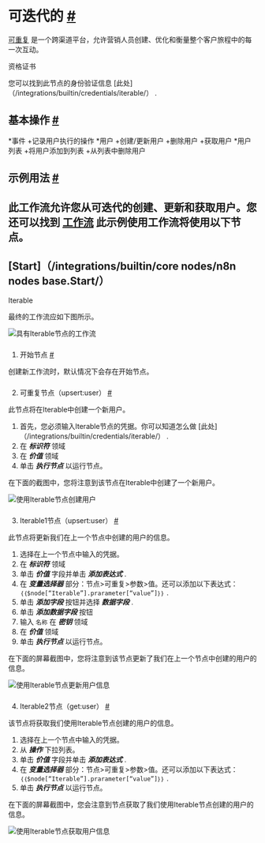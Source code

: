 


 可迭代的
 [#](#iterable "永久链接")
===========================================



[可重复](https://iterable.com/) 
 是一个跨渠道平台，允许营销人员创建、优化和衡量整个客户旅程中的每一次互动。
 




 资格证书
 



 您可以找到此节点的身份验证信息
 [此处]（/integrations/builtin/credentials/iterable/）
 .
 




 基本操作
 [#](#基本操作 "永久链接")
-----------------------------------------------------------


*事件
	+记录用户执行的操作
*用户
	+创建/更新用户
	+删除用户
	+获取用户
*用户列表
	+将用户添加到列表
	+从列表中删除用户



 示例用法
 [#](#示例用法 "永久链接")
-----------------------------------------------------



 此工作流允许您从可迭代的创建、更新和获取用户。您还可以找到
 [工作流](https://n8n.io/workflows/813) 
 此示例使用工作流将使用以下节点。
-
 [Start]（/integrations/builtin/core nodes/n8n nodes base.Start/）
 -
 Iterable




 最终的工作流应如下图所示。
 



![具有Iterable节点的工作流](https://d33wubrfki0l68.cloudfront.net/0446ebfc168b6fd91bf111d28682308533a7dcb4/0ff71/_images/integrations/builtin/app-nodes/iterable/workflow.png)



### 
 1. 开始节点
 [#](#1-start-node "永久链接")



 创建新工作流时，默认情况下会存在开始节点。
 


### 
 2. 可重复节点（upsert:user）
 [#](#2-iterable-node-upsert-user "永久链接")



 此节点将在Iterable中创建一个新用户。
 


1. 首先，您必须输入Iterable节点的凭据。你可以知道怎么做
 [此处]（/integrations/builtin/credentials/iterable/）
 .
2. 在
 ***标识符***
 领域
3. 在
 ***价值***
 领域
4. 单击
 ***执行节点***
 以运行节点。



 在下面的截图中，您将注意到该节点在Iterable中创建了一个新用户。
 



![使用Iterable节点创建用户](https://d33wubrfki0l68.cloudfront.net/9efe90ba7791d2ed13952d0a9a5a51192e074457/5bc68/_images/integrations/builtin/app-nodes/iterable/iterable_node.png)



### 
 3. Iterable1节点（upsert:user）
 [#](#3-iterable1-node-upsert-user "永久链接")



 此节点将更新我们在上一个节点中创建的用户的信息。
 


1. 选择在上一个节点中输入的凭据。
2. 在
 ***标识符***
 领域
3. 单击
 ***价值***
 字段并单击
 ***添加表达式***
 .
4. 在
 ***变量选择器***
 部分：节点>可重复>参数>值。还可以添加以下表达式：
 `｛｛$node[“Iterable”].prarameter[“value”]｝｝`
 .
5. 单击
 ***添加字段***
 按钮并选择
 ***数据字段***
 .
6. 单击
 ***添加数据字段***
 按钮
7. 输入
 `名称`
 在
 ***密钥***
 领域
8. 在
 ***价值***
 领域
9. 单击
 ***执行节点***
 以运行节点。



 在下面的屏幕截图中，您将注意到该节点更新了我们在上一个节点中创建的用户的信息。
 



![使用Iterable节点更新用户信息](https://d33wubrfki0l68.cloudfront.net/e4ac8fd466a3b259d4f0b1310f11d1905b09d51e/6a42a/_images/integrations/builtin/app-nodes/iterable/iterable1_node.png)



### 
 4. Iterable2节点（get:user）
 [#](#4-iterable2-node-get-user "永久链接")



 该节点将获取我们使用Iterable节点创建的用户的信息。
 


1. 选择在上一个节点中输入的凭据。
2. 从
 ***操作***
 下拉列表。
3. 单击
 ***价值***
 字段并单击
 ***添加表达式***
 .
4. 在
 ***变量选择器***
 部分：节点>可重复>参数>值。还可以添加以下表达式：
 `｛｛$node[“Iterable”].prarameter[“value”]｝｝`
 .
5. 单击
 ***执行节点***
 以运行节点。



 在下面的屏幕截图中，您会注意到节点获取了我们使用Iterable节点创建的用户的信息。
 



![使用Iterable节点获取用户信息](https://d33wubrfki0l68.cloudfront.net/72f0f4e65120f26666beb108afc7f3f8c6683630/2bc15/_images/integrations/builtin/app-nodes/iterable/iterable2_node.png)





